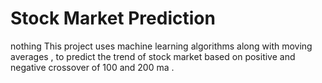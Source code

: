 # Stock Market Prediction
nothing
This project uses machine learning algorithms along with moving averages , to predict the trend of stock market based on positive and negative crossover of 100 and 200 ma .
